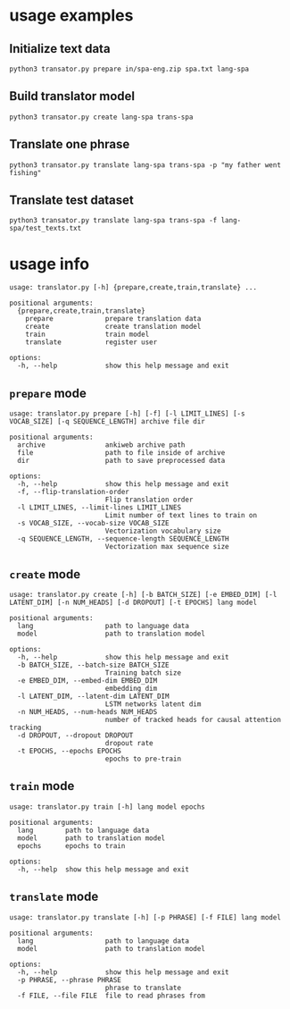 # usage examples

## Initialize text data
`python3 transator.py prepare in/spa-eng.zip spa.txt lang-spa`

## Build translator model
`python3 transator.py create lang-spa trans-spa`

## Translate one phrase
`python3 transator.py translate lang-spa trans-spa -p "my father went fishing"`

## Translate test dataset
`python3 transator.py translate lang-spa trans-spa -f lang-spa/test_texts.txt`

# usage info
```
usage: translator.py [-h] {prepare,create,train,translate} ...

positional arguments:
  {prepare,create,train,translate}
    prepare             prepare translation data
    create              create translation model
    train               train model
    translate           register user

options:
  -h, --help            show this help message and exit

```
## `prepare` mode
```
usage: translator.py prepare [-h] [-f] [-l LIMIT_LINES] [-s VOCAB_SIZE] [-q SEQUENCE_LENGTH] archive file dir

positional arguments:
  archive               ankiweb archive path
  file                  path to file inside of archive
  dir                   path to save preprocessed data

options:
  -h, --help            show this help message and exit
  -f, --flip-translation-order
                        Flip translation order
  -l LIMIT_LINES, --limit-lines LIMIT_LINES
                        Limit number of text lines to train on
  -s VOCAB_SIZE, --vocab-size VOCAB_SIZE
                        Vectorization vocabulary size
  -q SEQUENCE_LENGTH, --sequence-length SEQUENCE_LENGTH
                        Vectorization max sequence size

```
## `create` mode
```
usage: translator.py create [-h] [-b BATCH_SIZE] [-e EMBED_DIM] [-l LATENT_DIM] [-n NUM_HEADS] [-d DROPOUT] [-t EPOCHS] lang model

positional arguments:
  lang                  path to language data
  model                 path to translation model

options:
  -h, --help            show this help message and exit
  -b BATCH_SIZE, --batch-size BATCH_SIZE
                        Training batch size
  -e EMBED_DIM, --embed-dim EMBED_DIM
                        embedding dim
  -l LATENT_DIM, --latent-dim LATENT_DIM
                        LSTM networks latent dim
  -n NUM_HEADS, --num-heads NUM_HEADS
                        number of tracked heads for causal attention tracking
  -d DROPOUT, --dropout DROPOUT
                        dropout rate
  -t EPOCHS, --epochs EPOCHS
                        epochs to pre-train

```
## `train` mode
```
usage: translator.py train [-h] lang model epochs

positional arguments:
  lang        path to language data
  model       path to translation model
  epochs      epochs to train

options:
  -h, --help  show this help message and exit

```
## `translate` mode
```
usage: translator.py translate [-h] [-p PHRASE] [-f FILE] lang model

positional arguments:
  lang                  path to language data
  model                 path to translation model

options:
  -h, --help            show this help message and exit
  -p PHRASE, --phrase PHRASE
                        phrase to translate
  -f FILE, --file FILE  file to read phrases from

```